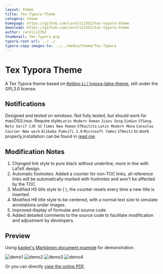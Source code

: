 ```yaml
---
layout: theme
title: Tex-Typora-Theme
category: theme
homepage: https://github.com/carols12352/tex-typora-theme
download: https://github.com/carols12352/tex-typora-theme
author: carols12352
thumbnail: Tex-Typora.png
typora-root-url: ../../
typora-copy-images-to: ../../media/theme/Tex-Typora
---
```

# Tex Typora Theme
A Tex Typora theme based on [Keldos-Li / typora-latex-theme](https://github.com/Keldos-Li/typora-latex-theme/), still under the GPL3.0 license.
## Notifications
Designed and tested on windows. Not fully tested, but should work for macOS/Linux.
Require style`Latin Modern Roman` `Jiazu Song` `SimSun` `STSong` `Noto Serif CJK SC` `Times New Roman` `STKaitito` `Latin Modern Mono` `Consolas` `Courier New work` `Alibaba PuHuiTi 2.0` `Microsoft YaHei` `STHeiti` to work properly,installation can be found in [read me](https://github.com/carols12352/tex-typora-theme/blob/main/README.md).
## Modification Notes

1. Changed link style to pure black without underline, more in line with LaTeX design.
2. Automatic footnotes: Added a counter for non-TOC links, all reference links will be automatically marked with footnotes and won't be affected by the TOC.
3. Modified H5 title style to ( ), the counter resets every time a new title is inserted.
4. Modified H6 title style to be centered, with a normal text size to simulate annotations under images.
5. Improved display of formulas and source code.
6. Added detailed comments to the source code to facilitate modification and adjustment by developers.
## Preview
Using [kaokei's Markdown document example](https://github.com/kaokei/kaokei.github.io/blob/docs/docs/_posts/markdown%E7%A4%BA%E4%BE%8B%E6%96%87%E7%AB%A0.md) for demonstration.

![demo1](https://github.com/carols12352/tex-typora-theme/blob/main/.assets/demo1.png)
![demo2](https://github.com/carols12352/tex-typora-theme/blob/main/.assets/demo2.png)
![demo3](https://github.com/carols12352/tex-typora-theme/blob/main/.assets/demo3.png)
![demo4](https://github.com/carols12352/tex-typora-theme/blob/main/.assets/demo4.png)

Or you can directly [view the online PDF](https://github.com/carols12352/tex-typora-theme/blob/main/.assets/demo.pdf).

